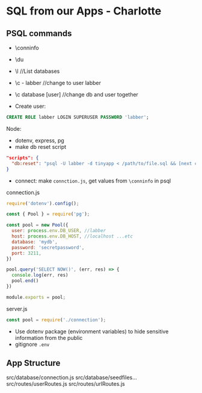 # SQL from our Apps - Charlotte

## PSQL commands
* \conninfo
* \du 
* \l //List databases
* \c - labber //change to user labber
* \c database [user] //change db and user together

* Create user:
```sql
CREATE ROLE labber LOGIN SUPERUSER PASSWORD 'labber';
```
Node:
* dotenv, express, pg
* make db reset script
```json
"scripts": {
  "db:reset": "psql -U labber -d tinyapp < /path/to/file.sql && [next command]"
}
```
* connect: make ```connction.js```, get values from 
```\conninfo``` in psql

connection.js
```javascript
require('dotenv').config();

const { Pool } = require('pg');

const pool = new Pool({
  user: process.env.DB_USER, //labber
  host: process.env.DB_HOST, //localhost ...etc
  database: 'mydb',
  password: 'secretpassword',
  port: 3211,
})

pool.query('SELECT NOW()', (err, res) => {
  console.log(err, res)
  pool.end()
})

module.exports = pool;

```
server.js
```javascript
const pool = require('./connection');
```
* Use dotenv package (environment variables) to hide sensitive information from the public
* gitignore ```.env```

## App Structure
src/database/connection.js
src/database/seedfiles...
src/routes/userRoutes.js
src/routes/urlRoutes.js